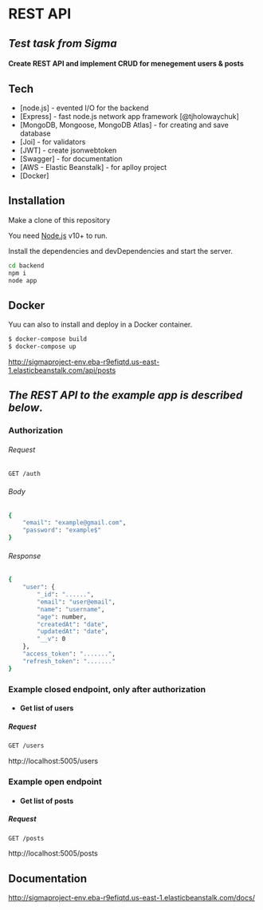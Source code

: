 # REST API
## _Test task from Sigma_
#### Create REST API and implement CRUD for menegement users & posts

## Tech

- [node.js] - evented I/O for the backend
- [Express] - fast node.js network app framework [@tjholowaychuk]
- [MongoDB, Mongoose, MongoDB Atlas] - for creating and save database
- [Joi] - for validators
- [JWT] - create jsonwebtoken
- [Swagger] - for documentation
- [AWS - Elastic Beanstalk] - for aplloy project
- [Docker]

## Installation
Make a clone of this repository

You need [Node.js](https://nodejs.org/) v10+ to run.

Install the dependencies and devDependencies and start the server.

```sh
cd backend
npm i
node app
```
## Docker

Yuu can also to install and deploy in a Docker container.

```sh
$ docker-compose build
$ docker-compose up

```
http://sigmaproject-env.eba-r9efiqtd.us-east-1.elasticbeanstalk.com/api/posts

## _The REST API to the example app is described below_.

### Authorization
###### Request

```sh
GET /auth
```
###### Body

```sh
{
    "email": "example@gmail.com",
    "password": "example$"
}
```
###### Response

```sh
{
    "user": {
        "_id": "......",
        "email": "user@email",
        "name": "username",
        "age": number,
        "createdAt": "date",
        "updatedAt": "date",
        "__v": 0
    },
    "access_token": ".......",
    "refresh_token": "......."
}
```
### Example closed endpoint, only after authorization
- #### Get list of users
##### Request

```sh
GET /users
```
http://localhost:5005/users 

### Example open endpoint
- #### Get list of posts
##### Request

```sh
GET /posts
```
http://localhost:5005/posts 

## Documentation

http://sigmaproject-env.eba-r9efiqtd.us-east-1.elasticbeanstalk.com/docs/


